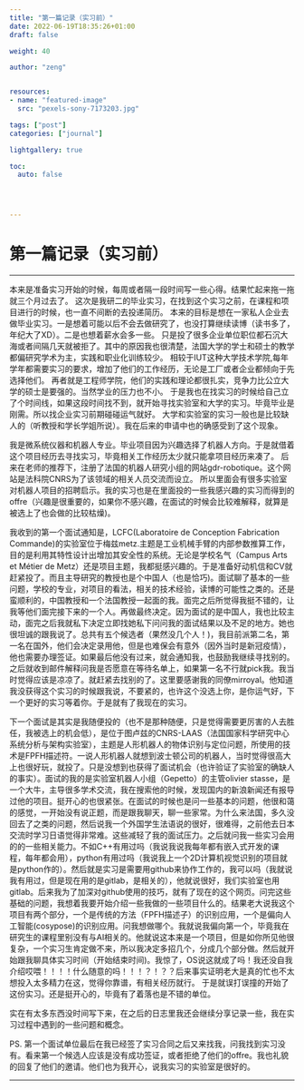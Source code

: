 ```yaml
---
title: "第一篇记录（实习前）"
date: 2022-06-19T18:35:26+01:00
draft: false

weight: 40

author: "zeng"


resources:
- name: "featured-image"
  src: "pexels-sony-7173203.jpg"

tags: ["post"]
categories: ["journal"]

lightgallery: true

toc:
  auto: false




---
```


# 第一篇记录（实习前）

***
本来是准备实习开始的时候，每周或者隔一段时间写一些心得。结果忙起来拖一拖就三个月过去了。
这次是我研二的毕业实习，在找到这个实习之前，在课程和项目进行的时候，也一直不间断的去投递简历。
本来的目标是想在一家私人企业去做毕业实习。一是想着可能以后不会去做研究了，也没打算继续读博（读书多了，年纪大了XD）。二是也想着薪水会多一些。
只是投了很多企业单位职位都石沉大海或者间隔几天就被拒了。其中的原因我也很清楚，法国大学的学士和硕士的教学都偏研究学术为主，实践和职业化训练较少。
相较于IUT这种大学技术学院,每年学年都需要实习的要求，增加了他们的工作经历，无论是工厂或者企业都倾向于先选择他们。
再者就是工程师学院，他们的实践和理论都很扎实，竞争力比公立大学的硕士是要强的。当然学业的压力也不小。
于是我也在找实习的时候给自己立了个时间线，如果这段时间找不到，就开始寻找实验室和大学的实习。毕竟毕业是刚需。所以找企业实习前期碰碰运气就好。
大学和实验室的实习一般也是比较缺人的（听教授和学长学姐所说）。我在后来的申请中也的确感受到了这个现象。


我是微系统仪器和机器人专业。毕业项目因为兴趣选择了机器人方向。于是就借着这个项目经历去寻找实习，毕竟相关工作经历太少就只能拿项目经历来凑了。
后来在老师的推荐下，注册了法国的机器人研究小组的网站gdr-robotique。这个网站是法科院CNRS为了该领域的相关人员交流而设立。
所以里面会有很多实验室对机器人项目的招聘启示。我的实习也是在里面投的一些我感兴趣的实习而得到的offre（兴趣是很重要的，如果你不感兴趣，在面试的时候会比较难解释，就算是被选上了也会做的比较枯燥)。


我收到的第一个面试通知是，LCFC(Laboratoire de Conception Fabrication Commande)的实验室位于梅兹metz.主题是工业机械手臂的内部参数推算工作，目的是利用其特性设计出增加其安全性的系统。无论是学校名气（Campus Arts et Métier de Metz）还是项目主题，我都挺感兴趣的。于是准备好动机信和CV就赶紧投了。而且主导研究的教授也是个中国人（也是恰巧)。面试聊了基本的一些问题，学校的专业，对项目的看法，相关的技术经验，读博的可能性之类的。还是蛮顺利的，中国教授和一个法国教授一起面的我。面完之后所觉得我挺不错的，让我等他们面完接下来的一个人。再做最终决定。因为面试的是中国人，我也比较主动，面完之后我就私下决定立即找她私下问问我的面试结果以及不足的地方。她也很坦诚的跟我说了。总共有五个候选者（果然没几个人！)，我目前派第二名，第一名在国外，他们会决定录用他，但是也难保会有意外（因外当时是新冠疫情），他也需要办理签证。如果最后他没有过来，就会通知我，也鼓励我继续寻找别的。之后就收到邮件解释问我是否愿意在等待名单上，如果第一名不行就pick我。我当时觉得应该是凉凉了。就赶紧去找别的了。这里要感谢我的同僚mirroyal。他知道我没获得这个实习的时候跟我说，不要紧的，也许这个没选上你，是你运气好，下一个更好的实习等着你。于是就有了我现在的实习。


下一个面试是其实是我随便投的（也不是那种随便，只是觉得需要更厉害的人去胜任，我被选上的机会低），是位于图卢兹的CNRS-LAAS（法国国家科学研究中心系统分析与架构实验室），主题是人形机器人的物体识别与定位问题，所使用的技术是FPFH描述符。一说人形机器人就想到波士顿公司的机器人，当时觉得很高大上也很好玩，就投了。只是没想到也获得了面试机会（也许验证了实验室的确缺人的事实）。面试的我的是实验室机器人小组（Gepetto）的主管olivier stasse，是一个大牛，主导很多学术交流，我在搜索他的时候，发现国内的新浪新闻还有报导过他的项目。挺开心的也很紧张。在面试的时候也是问一些基本的问题，他很和蔼的感觉，一开始没有说正题，而是跟我聊天，聊一些家常。为什么来法国，多久没回去了之类的问题，然后说我一个外国学生法语说的很好，很难得，之前他去日本交流时学习日语觉得非常难。这些减轻了我的面试压力。之后就问我一些实习会用的的一些相关能力。不如C++有用过吗（我说我说我每年都有嵌入式开发的课程，每年都会用），python有用过吗（我说我上一个2D计算机视觉识别的项目就是python作的）。然后就是实习是需要用github来协作工作的，我可以吗（我就说我有用过，但是现在用的是gitlab，是相关的），他就说很好，我们实验室也用gitlab。后来我为了加深对github使用的技巧，就有了现在的这个网页。问完这些基础的问题，我想着我要开始介绍一些我做的一些项目什么的。结果老大说我这个项目有两个部分，一个是传统的方法（FPFH描述子）的识别应用，一个是偏向人工智能(cosypose)的识别应用。问我想做哪个。我就说我偏向第一个，毕竟我在研究生的课程里别没有与AI相关的。他就说这本来是一个项目，但是如你所见他很复杂，一个实习生肯定做不来，所以我决定多招几个，分成几个部分做。然后就开始跟我聊具体实习时间（开始结束时间)。我惊了，OS说这就成了吗！我还没自我介绍哎喂！！！！什么随意的吗！！！？！？？后来事实证明老大是真的忙也不太想投入太多精力在这，觉得你靠谱，有相关经历就行。
于是就误打误撞的开始了这份实习。还是挺开心的，毕竟有了着落也是不错的单位。


实在有太多东西没时间写下来，在之后的日志里我还会继续分享记录一些，我在实习过程中遇到的一些问题和概念。


PS. 第一个面试单位最后在我已经签了实习合同之后又来找我，问我找到实习没有。看来第一个候选人应该是没有成功签证，或者拒绝了他们的offre。我也礼貌的回复了他们的邀请。他们也为我开心，说我实习的实验室是很好的。






***





